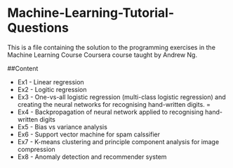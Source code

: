 # Machine-Learning-Tutorial-Questions
This is a file containing the solution to the programming exercises in the Machine Learning Course Coursera course taught by Andrew Ng.

##Content
- Ex1 - Linear regression
- Ex2 - Logitic regression
- Ex3 - One-vs-all logistic regression (multi-class logistic regression) and creating the neural networks for recognising hand-written digits. =
- Ex4 - Backpropagation of neural network applied to recognising hand-written digits
- Ex5 - Bias vs variance analysis
- Ex6 - Support vector machine for spam calssifier
- Ex7 - K-means clustering and principle component analysis for image compression
- Ex8 - Anomaly detection and recommender system 
